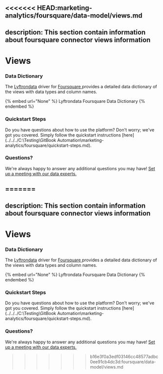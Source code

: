 <<<<<<< HEAD:marketing-analytics/foursquare/data-model/views.md
---
description: This section contain information about foursquare connector views information
---

# Views

### Data Dictionary

The [Lyftrondata](https://www.lyftrondata.com/) driver for [Foursquare](https://www.lyftrondata.com/integration/marketing-analytics/foursquare//)[ ](https://www.lyftrondata.com/integration/foursquare/)provides a detailed data dictionary of the views with data types and column names.

{% embed url="None" %}
Lyftrondata Foursquare Data Dictionary
{% endembed %}

### Quickstart Steps

Do you have questions about how to use the platform? Don't worry; we've got you covered. Simply follow the quickstart instructions [here](../../../C:\Testing\GitBook Automation\marketing-analytics/foursquare/quickstart-steps.md).

### Questions? <a href="#questions" id="questions"></a>

We're always happy to answer any additional questions you may have! [Set up a meeting with our data experts.](https://www.lyftrondata.com/book-a-meeting/)


=======
---
description: This section contain information about foursquare connector views information
---

# Views

### Data Dictionary

The [Lyftrondata](https://www.lyftrondata.com/) driver for [Foursquare](https://www.lyftrondata.com/integration/marketing-analytics/foursquare//)[ ](https://www.lyftrondata.com/integration/foursquare/)provides a detailed data dictionary of the views with data types and column names.

{% embed url="None" %}
Lyftrondata Foursquare Data Dictionary
{% endembed %}

### Quickstart Steps

Do you have questions about how to use the platform? Don't worry; we've got you covered. Simply follow the quickstart instructions [here](../../../C:\Testing\GitBook Automation\marketing-analytics/foursquare/quickstart-steps.md).

### Questions? <a href="#questions" id="questions"></a>

We're always happy to answer any additional questions you may have! [Set up a meeting with our data experts.](https://www.lyftrondata.com/book-a-meeting/)


>>>>>>> b16e3f0a3edf03146cc48577adbc0ee91cb4dc3d:foursquare/data-model/views.md
